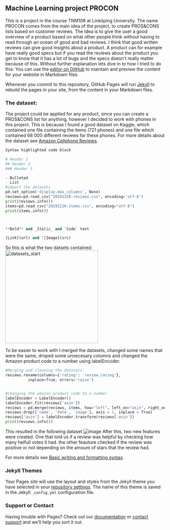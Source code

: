 ## Machine Learning project PROCON
This is a project in the course TNM108 at Linköping University. The name PROCON comes from the main idea of the project, to create PROS&CONS lists based on customer reviews.
The Idea is to give the user a good overview of a product based on what other people think without having to read through an ocean of good and bad reviews. I think that good written reviews can give good insights about a product. A product can for example have really good specs but if you read the reviews about the product you get to know that it has a lot of bugs and the specs doesn't really matter because of this. Without further explanation lets dive in to how I tried to do this:
You can use the [editor on GitHub](https://github.com/Edwas99/PROCON/edit/gh-pages/index.md) to maintain and preview the content for your website in Markdown files.

Whenever you commit to this repository, GitHub Pages will run [Jekyll](https://jekyllrb.com/) to rebuild the pages in your site, from the content in your Markdown files.

### The dataset:
The project could be applied for any product, since you can create a PROS&CONS list for anything, however I decided to work with phones in this project. This is because I found a good dataset on Kaggle, which contained one file containing the items (721 phones) and one file which contained 68 000 different reviews  for these phones. For more details about the dataset see [Amazon Cellphone Reviews](https://www.kaggle.com/grikomsn/amazon-cell-phones-reviews/code).



```python
Syntax highlighted code block

# Header 1
## Header 2
### Header 3

- Bulleted
- List
#import the datasets
pd.set_option('display.max_columns', None)
reviews=pd.read_csv("20191226-reviews.csv", encoding='utf-8')
print(reviews.info())
items=pd.read_csv("20191226-items.csv", encoding="utf-8")
print(items.info())



**Bold** and _Italic_ and `Code` text

[Link](url) and ![Image](src)
```
So this is what the two datsets contained:
<img width="293" alt="datasets_start" src="https://user-images.githubusercontent.com/42933199/145963860-faecf510-d814-4d6e-a023-09d2dc511758.PNG">

To be easier to work with I merged the datasets, changed some names that were the same, droped some unnecesary columns and changed the Amazon product code to a number using labelEncoder.
```python
#Merging and cleaning the datasets
reviews.rename(columns={'rating': 'review_rating'},
          inplace=True, errors='raise')


#changing the amazon product code to a number
labelEncoder = LabelEncoder()
labelEncoder.fit(reviews['asin'])
reviews = pd.merge(reviews, items, how="left", left_on="asin", right_on="asin")
reviews.drop(['name', 'date', 'image'], axis = 1, inplace = True)
reviews['asin'] = labelEncoder.transform(reviews['asin'])
print(reviews.info())
```
This resulted in the following dataset
![image](https://user-images.githubusercontent.com/42933199/145965597-ae30b689-0ba4-4910-9e36-25573216676f.png)
After this, two new features were created. One that told us if a review was helpful by checking how many helfull votes it had. the other feauture checked if the review was positive or not depending on the amount of stars that the review had.


For more details see [Basic writing and formatting syntax](https://docs.github.com/en/github/writing-on-github/getting-started-with-writing-and-formatting-on-github/basic-writing-and-formatting-syntax).

### Jekyll Themes

Your Pages site will use the layout and styles from the Jekyll theme you have selected in your [repository settings](https://github.com/Edwas99/PROCON/settings/pages). The name of this theme is saved in the Jekyll `_config.yml` configuration file.

### Support or Contact

Having trouble with Pages? Check out our [documentation](https://docs.github.com/categories/github-pages-basics/) or [contact support](https://support.github.com/contact) and we’ll help you sort it out.
